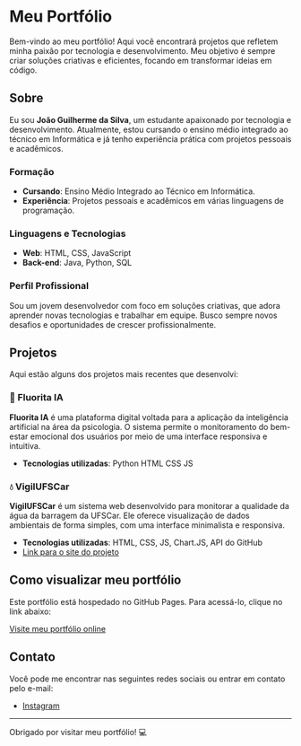 # Meu Portfólio

Bem-vindo ao meu portfólio! Aqui você encontrará projetos que refletem minha paixão por tecnologia e desenvolvimento. Meu objetivo é sempre criar soluções criativas e eficientes, focando em transformar ideias em código.

## Sobre

Eu sou **João Guilherme da Silva**, um estudante apaixonado por tecnologia e desenvolvimento. Atualmente, estou cursando o ensino médio integrado ao técnico em Informática e já tenho experiência prática com projetos pessoais e acadêmicos.

### Formação
- **Cursando**: Ensino Médio Integrado ao Técnico em Informática.
- **Experiência**: Projetos pessoais e acadêmicos em várias linguagens de programação.

### Linguagens e Tecnologias
- **Web**: HTML, CSS, JavaScript
- **Back-end**: Java, Python, SQL

### Perfil Profissional
Sou um jovem desenvolvedor com foco em soluções criativas, que adora aprender novas tecnologias e trabalhar em equipe. Busco sempre novos desafios e oportunidades de crescer profissionalmente.

## Projetos

Aqui estão alguns dos projetos mais recentes que desenvolvi:

### 🧠 Fluorita IA
**Fluorita IA** é uma plataforma digital voltada para a aplicação da inteligência artificial na área da psicologia. O sistema permite o monitoramento do bem-estar emocional dos usuários por meio de uma interface responsiva e intuitiva.

- **Tecnologias utilizadas**: Python HTML CSS JS
  
### 💧 VigilUFSCar
**VigilUFSCar** é um sistema web desenvolvido para monitorar a qualidade da água da barragem da UFSCar. Ele oferece visualização de dados ambientais de forma simples, com uma interface minimalista e responsiva.

- **Tecnologias utilizadas**: HTML, CSS, JS, Chart.JS, API do GitHub
- [Link para o site do projeto](https://ghostdev-creator.github.io/VigilUFSCar/)

## Como visualizar meu portfólio

Este portfólio está hospedado no GitHub Pages. Para acessá-lo, clique no link abaixo:

[Visite meu portfólio online](https://ghostdev-creator.github.io/Portfolio-GhostDev/)

## Contato

Você pode me encontrar nas seguintes redes sociais ou entrar em contato pelo e-mail:

- [Instagram](https://www.instagram.com/itsjoaoguilherme_/)

---

Obrigado por visitar meu portfólio! 💻
